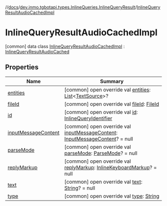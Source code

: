 //[docs](../../../index.md)/[dev.inmo.tgbotapi.types.InlineQueries.InlineQueryResult](../index.md)/[InlineQueryResultAudioCachedImpl](index.md)



# InlineQueryResultAudioCachedImpl  
 [common] data class [InlineQueryResultAudioCachedImpl](index.md) : [InlineQueryResultAudioCached](../../dev.inmo.tgbotapi.types.InlineQueries.InlineQueryResult.abstracts.results.audio/-inline-query-result-audio-cached/index.md)   


## Properties  
  
|  Name |  Summary | 
|---|---|
| <a name="dev.inmo.tgbotapi.types.InlineQueries.InlineQueryResult/InlineQueryResultAudioCachedImpl/entities/#/PointingToDeclaration/"></a>[entities](entities.md)| <a name="dev.inmo.tgbotapi.types.InlineQueries.InlineQueryResult/InlineQueryResultAudioCachedImpl/entities/#/PointingToDeclaration/"></a> [common] open override val [entities](entities.md): [List](https://kotlinlang.org/api/latest/jvm/stdlib/kotlin.collections/-list/index.html)<[TextSource](../../dev.inmo.tgbotapi.CommonAbstracts/-text-source/index.md)>?   <br>|
| <a name="dev.inmo.tgbotapi.types.InlineQueries.InlineQueryResult/InlineQueryResultAudioCachedImpl/fileId/#/PointingToDeclaration/"></a>[fileId](file-id.md)| <a name="dev.inmo.tgbotapi.types.InlineQueries.InlineQueryResult/InlineQueryResultAudioCachedImpl/fileId/#/PointingToDeclaration/"></a> [common] open override val [fileId](file-id.md): [FileId](../../dev.inmo.tgbotapi.requests.abstracts/-file-id/index.md)   <br>|
| <a name="dev.inmo.tgbotapi.types.InlineQueries.InlineQueryResult/InlineQueryResultAudioCachedImpl/id/#/PointingToDeclaration/"></a>[id](id.md)| <a name="dev.inmo.tgbotapi.types.InlineQueries.InlineQueryResult/InlineQueryResultAudioCachedImpl/id/#/PointingToDeclaration/"></a> [common] open override val [id](id.md): [InlineQueryIdentifier](../../dev.inmo.tgbotapi.types/index.md#%5Bdev.inmo.tgbotapi.types%2FInlineQueryIdentifier%2F%2F%2FPointingToDeclaration%2F%5D%2FClasslikes%2F625018081)   <br>|
| <a name="dev.inmo.tgbotapi.types.InlineQueries.InlineQueryResult/InlineQueryResultAudioCachedImpl/inputMessageContent/#/PointingToDeclaration/"></a>[inputMessageContent](input-message-content.md)| <a name="dev.inmo.tgbotapi.types.InlineQueries.InlineQueryResult/InlineQueryResultAudioCachedImpl/inputMessageContent/#/PointingToDeclaration/"></a> [common] open override val [inputMessageContent](input-message-content.md): [InputMessageContent](../../dev.inmo.tgbotapi.types.InlineQueries.abstracts/-input-message-content/index.md)? = null   <br>|
| <a name="dev.inmo.tgbotapi.types.InlineQueries.InlineQueryResult/InlineQueryResultAudioCachedImpl/parseMode/#/PointingToDeclaration/"></a>[parseMode](parse-mode.md)| <a name="dev.inmo.tgbotapi.types.InlineQueries.InlineQueryResult/InlineQueryResultAudioCachedImpl/parseMode/#/PointingToDeclaration/"></a> [common] open override val [parseMode](parse-mode.md): [ParseMode](../../dev.inmo.tgbotapi.types.ParseMode/-parse-mode/index.md)? = null   <br>|
| <a name="dev.inmo.tgbotapi.types.InlineQueries.InlineQueryResult/InlineQueryResultAudioCachedImpl/replyMarkup/#/PointingToDeclaration/"></a>[replyMarkup](reply-markup.md)| <a name="dev.inmo.tgbotapi.types.InlineQueries.InlineQueryResult/InlineQueryResultAudioCachedImpl/replyMarkup/#/PointingToDeclaration/"></a> [common] open override val [replyMarkup](reply-markup.md): [InlineKeyboardMarkup](../../dev.inmo.tgbotapi.types.buttons/-inline-keyboard-markup/index.md)? = null   <br>|
| <a name="dev.inmo.tgbotapi.types.InlineQueries.InlineQueryResult/InlineQueryResultAudioCachedImpl/text/#/PointingToDeclaration/"></a>[text](text.md)| <a name="dev.inmo.tgbotapi.types.InlineQueries.InlineQueryResult/InlineQueryResultAudioCachedImpl/text/#/PointingToDeclaration/"></a> [common] open override val [text](text.md): [String](https://kotlinlang.org/api/latest/jvm/stdlib/kotlin/-string/index.html)? = null   <br>|
| <a name="dev.inmo.tgbotapi.types.InlineQueries.InlineQueryResult/InlineQueryResultAudioCachedImpl/type/#/PointingToDeclaration/"></a>[type](type.md)| <a name="dev.inmo.tgbotapi.types.InlineQueries.InlineQueryResult/InlineQueryResultAudioCachedImpl/type/#/PointingToDeclaration/"></a> [common] open override val [type](type.md): [String](https://kotlinlang.org/api/latest/jvm/stdlib/kotlin/-string/index.html)   <br>|


